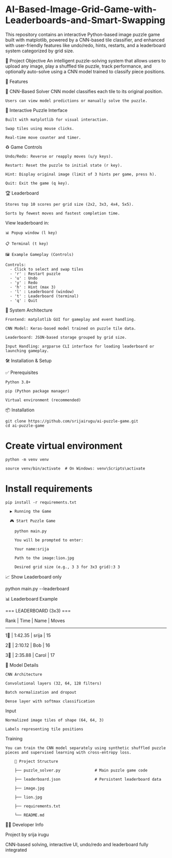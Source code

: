 # AI-Based-Image-Grid-Game-with-Leaderboards-and-Smart-Swapping
This repository contains an interactive Python-based image puzzle game built with matplotlib, powered by a CNN-based tile classifier, and enhanced with user-friendly features like undo/redo, hints, restarts, and a leaderboard system categorized by grid size.

🎯 Project Objective
An intelligent puzzle-solving system that allows users to upload any image, play a shuffled tile puzzle, track performance, and optionally auto-solve using a CNN model trained to classify piece positions.

🚀 Features

🧠 CNN-Based Solver
    CNN model classifies each tile to its original position.
 
    Users can view model predictions or manually solve the puzzle.

🧩 Interactive Puzzle Interface

    Built with matplotlib for visual interaction.

    Swap tiles using mouse clicks.

    Real-time move counter and timer.

♻️ Game Controls

    Undo/Redo: Reverse or reapply moves (u/y keys).

    Restart: Reset the puzzle to initial state (r key).

    Hint: Display original image (limit of 3 hints per game, press h).

    Quit: Exit the game (q key).

🏆 Leaderboard

    Stores top 10 scores per grid size (2x2, 3x3, 4x4, 5x5).

    Sorts by fewest moves and fastest completion time.

View leaderboard in:

    📊 Popup window (l key)

    📋 Terminal (t key)

    🖼️ Example Gameplay (Controls)

    Controls:
      - Click to select and swap tiles
      - 'r' : Restart puzzle
      - 'u' : Undo
      - 'y' : Redo
      - 'h' : Hint (max 3)
      - 'l' : Leaderboard (window)
      - 't' : Leaderboard (terminal)
      - 'q' : Quit
  
🧱 System Architecture

    Frontend: matplotlib GUI for gameplay and event handling.
    
    CNN Model: Keras-based model trained on puzzle tile data.
    
    Leaderboard: JSON-based storage grouped by grid size.
    
    Input Handling: argparse CLI interface for loading leaderboard or launching gameplay.

🛠 Installation & Setup

  ✅ Prerequisites

    Python 3.8+
    
    pip (Python package manager)
    
    Virtual environment (recommended)

📦 Installation

    git clone https://github.com/srijairugu/ai-puzzle-game.git
    cd ai-puzzle-game

  # Create virtual environment

    python -m venv venv
    
    source venv/bin/activate  # On Windows: venv\Scripts\activate

  # Install requirements
    pip install -r requirements.txt
      
      ▶️ Running the Game
      
      🎮 Start Puzzle Game
      
        python main.py
        
        You will be prompted to enter:
        
        Your name:srija
        
        Path to the image:lion.jpg
        
        Desired grid size (e.g., 3 3 for 3x3 grid):3 3

📈 Show Leaderboard only

python main.py --leaderboard

📊 Leaderboard Example

=== LEADERBOARD (3x3) ===

Rank | Time     | Name     | Moves

----------------------------------------

 1🥇 | 1:42.35  | srija    |    15
 
 2🥈 | 2:10.12  | Bob      |    16
 
 3🥉 | 2:35.88  | Carol    |    17
 
🧪 Model Details

    CNN Architecture
    
    Convolutional layers (32, 64, 128 filters)
    
    Batch normalization and dropout
    
    Dense layer with softmax classification

Input

    Normalized image tiles of shape (64, 64, 3)
    
    Labels representing tile positions

Training 

    You can train the CNN model separately using synthetic shuffled puzzle pieces and supervised learning with cross-entropy loss.

        📁 Project Structure
        
        ├── puzzle_solver.py               # Main puzzle game code
        
        ├── leaderboard.json               # Persistent leaderboard data
        
        ├── image.jpg
        
        ├── lion.jpg
        
        ├── requirements.txt
        
        └── README.md

👨‍💻 Developer Info

Project by srija irugu

CNN-based solving, interactive UI, undo/redo and leaderboard fully integrated

